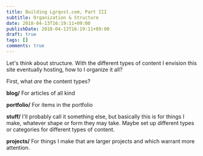 ```yaml
---
title: Building Lgrqvst.com, Part III
subtitle: Organization & Structure
date: 2018-04-13T16:19:11+09:00
publishDate: 2018-04-13T16:19:11+09:00
draft: true
tags: []
comments: true
---
```


Let's think about structure. With the different types of content I envision this site eventually hosting, how to I organize it all?

First, what _are_ the content types?

__blog/__
For articles of all kind

__portfolio/__
For items in the portfolio

__stuff/__
I'll probably call it something else, but basically this is for things I make, whatever shape or form they may take. Maybe set up different types or categories for different types of content.

__projects/__
For things I make that are larger projects and which warrant more attention.

